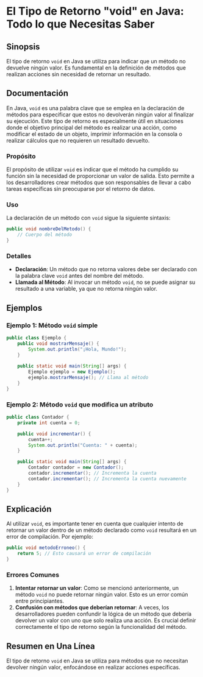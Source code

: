 <!--
Meta Description: # El Tipo de Retorno "void" en Java: Todo lo que Necesitas Saber ## Sinopsis El tipo de retorno `void` en Java se utiliza para indicar que un método n...
Meta Keywords: void, que, método, valor, java
-->

# El Tipo de Retorno "void" en Java: Todo lo que Necesitas Saber

## Sinopsis
El tipo de retorno `void` en Java se utiliza para indicar que un método no devuelve ningún valor. Es fundamental en la definición de métodos que realizan acciones sin necesidad de retornar un resultado.

## Documentación
En Java, `void` es una palabra clave que se emplea en la declaración de métodos para especificar que estos no devolverán ningún valor al finalizar su ejecución. Este tipo de retorno es especialmente útil en situaciones donde el objetivo principal del método es realizar una acción, como modificar el estado de un objeto, imprimir información en la consola o realizar cálculos que no requieren un resultado devuelto.

### Propósito
El propósito de utilizar `void` es indicar que el método ha cumplido su función sin la necesidad de proporcionar un valor de salida. Esto permite a los desarrolladores crear métodos que son responsables de llevar a cabo tareas específicas sin preocuparse por el retorno de datos.

### Uso
La declaración de un método con `void` sigue la siguiente sintaxis:

```java
public void nombreDelMetodo() {
    // Cuerpo del método
}
```

### Detalles
- **Declaración**: Un método que no retorna valores debe ser declarado con la palabra clave `void` antes del nombre del método.
- **Llamada al Método**: Al invocar un método `void`, no se puede asignar su resultado a una variable, ya que no retorna ningún valor.

## Ejemplos
### Ejemplo 1: Método `void` simple
```java
public class Ejemplo {
    public void mostrarMensaje() {
        System.out.println("¡Hola, Mundo!");
    }
    
    public static void main(String[] args) {
        Ejemplo ejemplo = new Ejemplo();
        ejemplo.mostrarMensaje(); // Llama al método
    }
}
```

### Ejemplo 2: Método `void` que modifica un atributo
```java
public class Contador {
    private int cuenta = 0;

    public void incrementar() {
        cuenta++;
        System.out.println("Cuenta: " + cuenta);
    }

    public static void main(String[] args) {
        Contador contador = new Contador();
        contador.incrementar(); // Incrementa la cuenta
        contador.incrementar(); // Incrementa la cuenta nuevamente
    }
}
```

## Explicación
Al utilizar `void`, es importante tener en cuenta que cualquier intento de retornar un valor dentro de un método declarado como `void` resultará en un error de compilación. Por ejemplo:

```java
public void metodoErroneo() {
    return 5; // Esto causará un error de compilación
}
```

### Errores Comunes
1. **Intentar retornar un valor**: Como se mencionó anteriormente, un método `void` no puede retornar ningún valor. Esto es un error común entre principiantes.
2. **Confusión con métodos que deberían retornar**: A veces, los desarrolladores pueden confundir la lógica de un método que debería devolver un valor con uno que solo realiza una acción. Es crucial definir correctamente el tipo de retorno según la funcionalidad del método.

## Resumen en Una Línea
El tipo de retorno `void` en Java se utiliza para métodos que no necesitan devolver ningún valor, enfocándose en realizar acciones específicas.